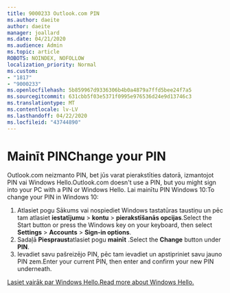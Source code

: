 ```yaml
---
title: 9000233 Outlook.com PIN
ms.author: daeite
author: daeite
manager: joallard
ms.date: 04/21/2020
ms.audience: Admin
ms.topic: article
ROBOTS: NOINDEX, NOFOLLOW
localization_priority: Normal
ms.custom:
- "1817"
- "9000233"
ms.openlocfilehash: 5b859967d9336306b4b0a4879a7ffd5bee24f7a5
ms.sourcegitcommit: 631cbb5f03e5371f0995e976536d24e9d13746c3
ms.translationtype: MT
ms.contentlocale: lv-LV
ms.lasthandoff: 04/22/2020
ms.locfileid: "43744890"
---
```

# <a name="change-your-pin"></a><span data-ttu-id="9deb1-102">Mainīt PIN</span><span class="sxs-lookup"><span data-stu-id="9deb1-102">Change your PIN</span></span>

<span data-ttu-id="9deb1-103">Outlook.com neizmanto PIN, bet jūs varat pierakstīties datorā, izmantojot PIN vai Windows Hello.</span><span class="sxs-lookup"><span data-stu-id="9deb1-103">Outlook.com doesn't use a PIN, but you might sign into your PC with a PIN or Windows Hello.</span></span> <span data-ttu-id="9deb1-104">Lai mainītu PIN Windows 10:</span><span class="sxs-lookup"><span data-stu-id="9deb1-104">To change your PIN in Windows 10:</span></span>

1. <span data-ttu-id="9deb1-105">Atlasiet pogu Sākums vai nospiediet Windows tastatūras taustiņu un pēc tam atlasiet **iestatījumu** > **kontu** > **pierakstīšanās opcijas**.</span><span class="sxs-lookup"><span data-stu-id="9deb1-105">Select the Start button or press the Windows key on your keyboard, then select **Settings** > **Accounts** > **Sign-in options**.</span></span>
2. <span data-ttu-id="9deb1-106">Sadaļā **Piespraust**atlasiet pogu **mainīt** .</span><span class="sxs-lookup"><span data-stu-id="9deb1-106">Select the **Change** button under **PIN**.</span></span>
3. <span data-ttu-id="9deb1-107">Ievadiet savu pašreizējo PIN, pēc tam ievadiet un apstipriniet savu jauno PIN zem.</span><span class="sxs-lookup"><span data-stu-id="9deb1-107">Enter your current PIN, then enter and confirm your new PIN underneath.</span></span>

[<span data-ttu-id="9deb1-108">Lasiet vairāk par Windows Hello.</span><span class="sxs-lookup"><span data-stu-id="9deb1-108">Read more about Windows Hello.</span></span>](https://support.microsoft.com/help/17215/)